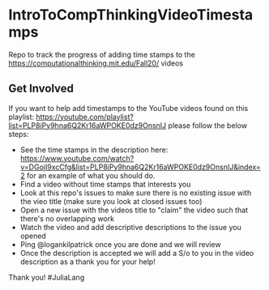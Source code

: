 # IntroToCompThinkingVideoTimestamps
Repo to track the progress of adding time stamps to the https://computationalthinking.mit.edu/Fall20/ videos

## Get Involved

If you want to help add timestamps to the YouTube videos found on this playlist: https://youtube.com/playlist?list=PLP8iPy9hna6Q2Kr16aWPOKE0dz9OnsnIJ please follow the below steps:
- See the time stamps in the description here: https://www.youtube.com/watch?v=DGojI9xcCfg&list=PLP8iPy9hna6Q2Kr16aWPOKE0dz9OnsnIJ&index=2 for an example of what you should do. 
- Find a video without time stamps that interests you
- Look at this repo's issues to make sure there is no existing issue with the vieo title (make sure you look at closed issues too)
- Open a new issue with the videos title to "claim" the video such that there's no overlapping work
- Watch the video and add descriptive descriptions to the issue you opened
- Ping @logankilpatrick once you are done and we will review
- Once the description is accepted we will add a S/o to you in the video description as a thank you for your help! 

Thank you! #JuliaLang
